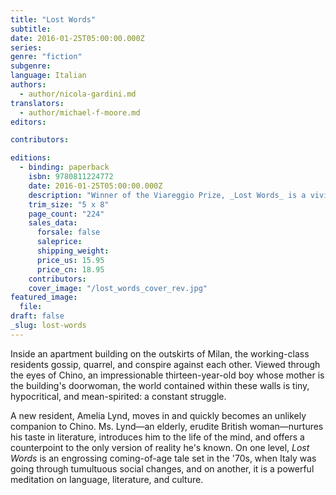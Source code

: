 ```yaml
---
title: "Lost Words"
subtitle:
date: 2016-01-25T05:00:00.000Z
series:
genre: "fiction"
subgenre:
language: Italian
authors:
  - author/nicola-gardini.md
translators:
  - author/michael-f-moore.md
editors:

contributors:

editions:
  - binding: paperback
    isbn: 9780811224772
    date: 2016-01-25T05:00:00.000Z
    description: "Winner of the Viareggio Prize, _Lost Words_ is a vivid portrait of 1970s Italy on the brink of social upheaval "
    trim_size: "5 x 8"
    page_count: "224"
    sales_data:
      forsale: false
      saleprice:
      shipping_weight:
      price_us: 15.95
      price_cn: 18.95
    contributors:
    cover_image: "/lost_words_cover_rev.jpg"
featured_image:
  file:
draft: false
_slug: lost-words
---
```


Inside an apartment building on the outskirts of Milan, the working-class residents gossip, quarrel, and conspire against each other. Viewed through the eyes of Chino, an impressionable thirteen-year-old boy whose mother is the building's doorwoman, the world contained within these walls is tiny, hypocritical, and mean-spirited: a constant struggle.

A new resident, Amelia Lynd, moves in and quickly becomes an unlikely companion to Chino. Ms. Lynd—an elderly, erudite British woman—nurtures his taste in literature, introduces him to the life of the mind, and offers a counterpoint to the only version of reality he's known. On one level, _Lost Words_ is an engrossing coming-of-age tale set in the '70s, when Italy was going through tumultuous social changes, and on another, it is a powerful meditation on language, literature, and culture.

